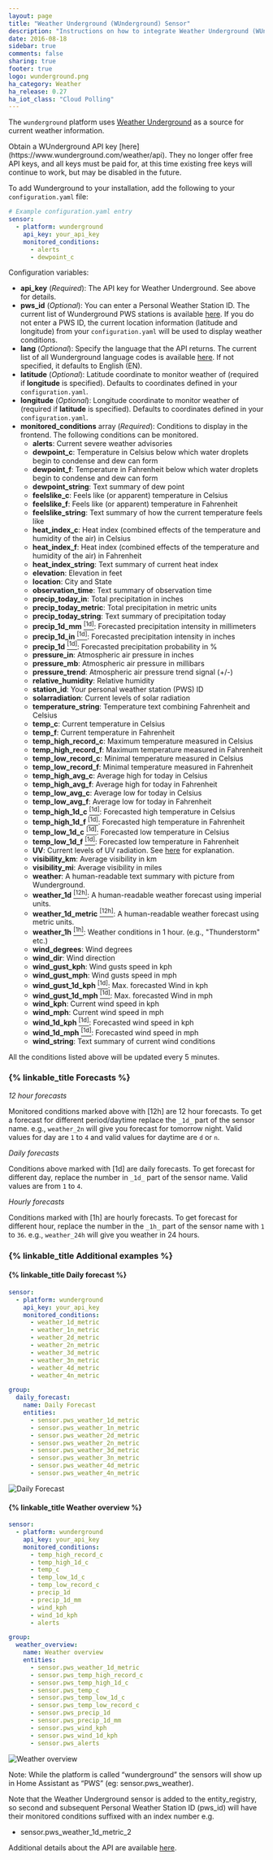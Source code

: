 ```yaml
---
layout: page
title: "Weather Underground (WUnderground) Sensor"
description: "Instructions on how to integrate Weather Underground (WUnderground) within Home Assistant."
date: 2016-08-18
sidebar: true
comments: false
sharing: true
footer: true
logo: wunderground.png
ha_category: Weather
ha_release: 0.27
ha_iot_class: "Cloud Polling"
---
```


The `wunderground` platform uses [Weather Underground](http://www.wunderground.com) as a source for current weather information. 

<p class='note warning'>
Obtain a WUnderground API key [here](https://www.wunderground.com/weather/api). They no longer offer free API keys, and all keys must be paid for, at this time existing free keys will continue to work, but may be disabled in the future.
</p>

To add Wunderground to your installation, add the following to your `configuration.yaml` file:

```yaml
# Example configuration.yaml entry
sensor:
  - platform: wunderground
    api_key: your_api_key
    monitored_conditions:
      - alerts
      - dewpoint_c
```

Configuration variables:

- **api_key** (*Required*): The API key for Weather Underground. See above for details.
- **pws_id** (*Optional*): You can enter a Personal Weather Station ID. The current list of Wunderground PWS stations is available [here](https://www.wunderground.com/weatherstation/ListStations.asp). If you do not enter a PWS ID, the current location information (latitude and longitude) from your `configuration.yaml` will be used to display weather conditions. 
- **lang** (*Optional*): Specify the language that the API returns. The current list of all Wunderground language codes is available [here](https://www.wunderground.com/weather/api/d/docs?d=language-support). If not specified, it defaults to English (EN).
- **latitude** (*Optional*): Latitude coordinate to monitor weather of (required if **longitude** is specified). Defaults to coordinates defined in your `configuration.yaml`.
- **longitude** (*Optional*): Longitude coordinate to monitor weather of (required if **latitude** is specified). Defaults to coordinates defined in your `configuration.yaml`.
- **monitored_conditions** array (*Required*): Conditions to display in the frontend. The following conditions can be monitored.
  - **alerts**: Current severe weather advisories
  - **dewpoint_c**: Temperature in Celsius below which water droplets begin to condense and dew can form
  - **dewpoint_f**: Temperature in Fahrenheit below which water droplets begin to condense and dew can form
  - **dewpoint_string**: Text summary of dew point
  - **feelslike_c**: Feels like (or apparent) temperature in Celsius
  - **feelslike_f**: Feels like (or apparent) temperature in Fahrenheit
  - **feelslike_string**: Text summary of how the current temperature feels like
  - **heat_index_c**: Heat index (combined effects of the temperature and humidity of the air) in Celsius
  - **heat_index_f**: Heat index (combined effects of the temperature and humidity of the air) in Fahrenheit
  - **heat_index_string**: Text summary of current heat index
  - **elevation**: Elevation in feet
  - **location**: City and State
  - **observation_time**: Text summary of observation time
  - **precip_today_in**: Total precipitation in inches
  - **precip_today_metric**: Total precipitation in metric units
  - **precip_today_string**: Text summary of precipitation today
  - **precip_1d_mm** [<sup>[1d]</sup>](#1d): Forecasted precipitation intensity in millimeters
  - **precip_1d_in** [<sup>[1d]</sup>](#1d): Forecasted precipitation intensity in inches
  - **precip_1d** [<sup>[1d]</sup>](#1d): Forecasted precipitation probability in %
  - **pressure_in**: Atmospheric air pressure in inches
  - **pressure_mb**: Atmospheric air pressure in millibars
  - **pressure_trend**: Atmospheric air pressure trend signal (+/-)
  - **relative_humidity**: Relative humidity
  - **station_id**: Your personal weather station (PWS) ID
  - **solarradiation**: Current levels of solar radiation
  - **temperature_string**: Temperature text combining Fahrenheit and Celsius
  - **temp_c**: Current temperature in Celsius
  - **temp_f**: Current temperature in Fahrenheit
  - **temp_high_record_c**: Maximum temperature measured in Celsius
  - **temp_high_record_f**: Maximum temperature measured in Fahrenheit
  - **temp_low_record_c**: Minimal temperature measured in Celsius
  - **temp_low_record_f**: Minimal temperature measured in Fahrenheit
  - **temp_high_avg_c**: Average high for today in Celsius
  - **temp_high_avg_f**: Average high for today in Fahrenheit
  - **temp_low_avg_c**: Average low for today in Celsius
  - **temp_low_avg_f**: Average low for today in Fahrenheit
  - **temp_high_1d_c** [<sup>[1d]</sup>](#1d): Forecasted high temperature in Celsius
  - **temp_high_1d_f** [<sup>[1d]</sup>](#1d): Forecasted high temperature in Fahrenheit
  - **temp_low_1d_c** [<sup>[1d]</sup>](#1d): Forecasted low temperature in Celsius
  - **temp_low_1d_f** [<sup>[1d]</sup>](#1d): Forecasted low temperature in Fahrenheit
  - **UV**: Current levels of UV radiation. See [here](https://www.wunderground.com/resources/health/uvindex.asp) for explanation.
  - **visibility_km**: Average visibility in km
  - **visibility_mi**: Average visibility in miles
  - **weather**: A human-readable text summary with picture from Wunderground.
  - **weather_1d** [<sup>[12h]</sup>](#12h): A human-readable weather forecast using imperial units.
  - **weather_1d_metric** [<sup>[12h]</sup>](#12h): A human-readable weather forecast using metric units.
  - **weather_1h** [<sup>[1h]</sup>](#1h): Weather conditions in 1 hour. (e.g., "Thunderstorm" etc.)
  - **wind_degrees**: Wind degrees
  - **wind_dir**: Wind direction
  - **wind_gust_kph**: Wind gusts speed in kph
  - **wind_gust_mph**: Wind gusts speed in mph
  - **wind_gust_1d_kph** [<sup>[1d]</sup>](#1d): Max. forecasted Wind in kph
  - **wind_gust_1d_mph** [<sup>[1d]</sup>](#1d): Max. forecasted Wind in mph
  - **wind_kph**: Current wind speed in kph
  - **wind_mph**: Current wind speed in mph
  - **wind_1d_kph** [<sup>[1d]</sup>](#1d): Forecasted wind speed in kph
  - **wind_1d_mph** [<sup>[1d]</sup>](#1d): Forecasted wind speed in mph
  - **wind_string**: Text summary of current wind conditions

All the conditions listed above will be updated every 5 minutes.

### {% linkable_title Forecasts %}

_12 hour forecasts_

Monitored conditions marked above with <a name="12h">[12h]</a> are 12 hour forecasts. To get a forecast for different period/daytime replace the `_1d_` part of the sensor name.  e.g., `weather_2n` will give you forecast for tomorrow night. Valid values for day are `1` to `4` and valid values for daytime are `d` or `n`.

_Daily forecasts_

Conditions above marked with <a name="1d">[1d]</a> are daily forecasts. To get forecast for different day, replace the number
in `_1d_` part of the sensor name. Valid values are from `1` to `4`.

_Hourly forecasts_

Conditions marked with <a name="1h">[1h]</a> are hourly forecasts. To get forecast for different hour, replace the number
in the `_1h_` part of the sensor name with `1` to `36`. e.g., `weather_24h` will give you weather in 24 hours.

### {% linkable_title Additional examples %}

#### {% linkable_title Daily forecast %}

```yaml
sensor:
  - platform: wunderground
    api_key: your_api_key
    monitored_conditions:
      - weather_1d_metric
      - weather_1n_metric
      - weather_2d_metric
      - weather_2n_metric
      - weather_3d_metric
      - weather_3n_metric
      - weather_4d_metric
      - weather_4n_metric

group:
  daily_forecast:
    name: Daily Forecast
    entities:
      - sensor.pws_weather_1d_metric
      - sensor.pws_weather_1n_metric
      - sensor.pws_weather_2d_metric
      - sensor.pws_weather_2n_metric
      - sensor.pws_weather_3d_metric
      - sensor.pws_weather_3n_metric
      - sensor.pws_weather_4d_metric
      - sensor.pws_weather_4n_metric
```

![Daily Forecast](/images/screenshots/wunderground_daily_forecast.png)

#### {% linkable_title Weather overview %}

```yaml
sensor:
  - platform: wunderground
    api_key: your_api_key
    monitored_conditions:
      - temp_high_record_c
      - temp_high_1d_c
      - temp_c
      - temp_low_1d_c
      - temp_low_record_c
      - precip_1d
      - precip_1d_mm
      - wind_kph
      - wind_1d_kph
      - alerts

group:
  weather_overview:
    name: Weather overview
    entities:
      - sensor.pws_weather_1d_metric
      - sensor.pws_temp_high_record_c
      - sensor.pws_temp_high_1d_c
      - sensor.pws_temp_c
      - sensor.pws_temp_low_1d_c
      - sensor.pws_temp_low_record_c
      - sensor.pws_precip_1d
      - sensor.pws_precip_1d_mm
      - sensor.pws_wind_kph
      - sensor.pws_wind_1d_kph
      - sensor.pws_alerts
```

![Weather overview](/images/screenshots/wunderground_weather_overview.png)

<p class='note warning'>
Note: While the platform is called “wunderground” the sensors will show up in Home Assistant as “PWS” (eg: sensor.pws_weather).
</p>

Note that the Weather Underground sensor is added to the entity_registry, so second and subsequent Personal Weather Station ID (pws_id) will have their monitored conditions suffixed with an index number e.g.

- sensor.pws_weather_1d_metric_2

Additional details about the API are available [here](https://www.wunderground.com/weather/api/d/docs).
